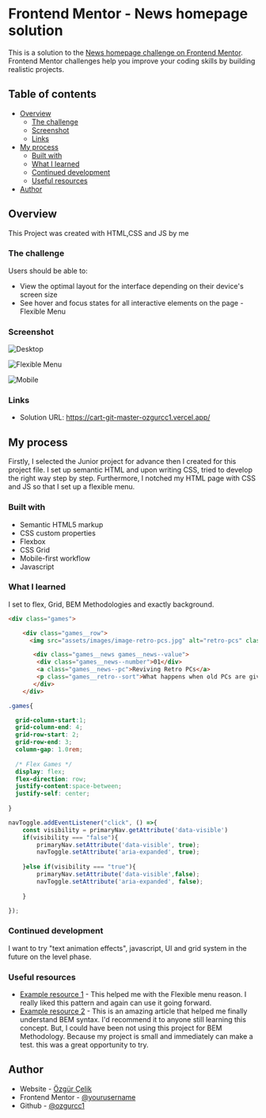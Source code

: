 # Frontend Mentor - News homepage solution

This is a solution to the [News homepage challenge on Frontend Mentor](https://www.frontendmentor.io/challenges/news-homepage-H6SWTa1MFl). Frontend Mentor challenges help you improve your coding skills by building realistic projects. 

## Table of contents

- [Overview](#overview)
  - [The challenge](#the-challenge)
  - [Screenshot](#screenshot)
  - [Links](#links)
- [My process](#my-process)
  - [Built with](#built-with)
  - [What I learned](#what-i-learned)
  - [Continued development](#continued-development)
  - [Useful resources](#useful-resources)
- [Author](#author)




## Overview

This Project was created with HTML,CSS and JS by me

### The challenge

Users should be able to:

- View the optimal layout for the interface depending on their device's screen size
- See hover and focus states for all interactive elements on the page
-Flexible Menu


### Screenshot

![Desktop](./img/screenshot1.JPG)


![Flexible Menu](./img/screenshot2.JPG)


![Mobile](./img/screenshot3.JPG)



### Links

- Solution URL: https://cart-git-master-ozgurcc1.vercel.app/


## My process

Firstly, I selected the Junior project for advance then I created for this project file. I set up semantic HTML and upon writing CSS, tried to develop the right way step by step. Furthermore, I notched my HTML page with CSS and JS so that I set up a flexible menu. 

### Built with

- Semantic HTML5 markup
- CSS custom properties
- Flexbox
- CSS Grid
- Mobile-first workflow
- Javascript

### What I learned

I set to flex, Grid, BEM Methodologies and exactly background.

```html
<div class="games">

    <div class="games__row">
      <img src="assets/images/image-retro-pcs.jpg" alt="retro-pcs" class="games__row--img">

       <div class="games__news games__news--value">
        <div class="games__news--number">01</div>
        <a class="games__news--pc">Reviving Retro PCs</a>
        <p class="games__retro--sort">What happens when old PCs are given modern upgrades?</p>
       </div>
    </div>
```
```css
.games{

  grid-column-start:1;
  grid-column-end: 4;
  grid-row-start: 2;
  grid-row-end: 3;
  column-gap: 1.0rem;
  
  /* Flex Games */
  display: flex;
  flex-direction: row;
  justify-content:space-between;
  justify-self: center;
  
}
```
```js
navToggle.addEventListener("click", () =>{
    const visibility = primaryNav.getAttribute('data-visible')
    if(visibility === "false"){
        primaryNav.setAttribute('data-visible', true);
        navToggle.setAttribute('aria-expanded', true);
        
    }else if(visibility === "true"){
        primaryNav.setAttribute('data-visible',false);
        navToggle.setAttribute('aria-expanded', false);
        
    }

});
```



### Continued development

I want to try "text animation effects", javascript, UI and grid system in the future on the level phase.

### Useful resources

- [Example resource 1](https://www.youtube.com/watch?v=HbBMp6yUXO0) - This helped me with the Flexible menu reason. I really liked this pattern and again can use it going forward.
- [Example resource 2](https://csswizardry.com/2013/01/mindbemding-getting-your-head-round-bem-syntax/) - This is an amazing article that helped me finally understand BEM syntax. I'd recommend it to anyone still learning this concept. But, I could have been not using this project for BEM Methodology. Because my project is small and immediately can make a test. this was a great opportunity to try.



## Author

- Website - [Özgür Çelik](https://ozgurcelik.hashnode.dev/)
- Frontend Mentor - [@yourusername](https://www.frontendmentor.io/profile/yourusername)
- Github - [@ozgurcc1](https://github.com/ozgurcc1)






